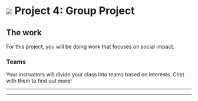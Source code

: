 # ![](https://ga-dash.s3.amazonaws.com/production/assets/logo-9f88ae6c9c3871690e33280fcf557f33.png) Project 4: Group Project

## The work

For this project, you will be doing work that focuses on social impact.


### Teams

Your instructors will divide your class into teams based on interests. Chat with them to find out more!

---

---
